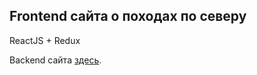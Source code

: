 ## Frontend сайта о походах по северу

ReactJS + Redux

Backend сайта [здесь](https://github.com/e-eki/trekking-site-api).